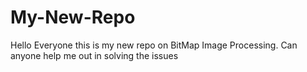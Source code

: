 # My-New-Repo
Hello Everyone this is my new repo on BitMap Image Processing.
Can anyone help me out in solving the issues
